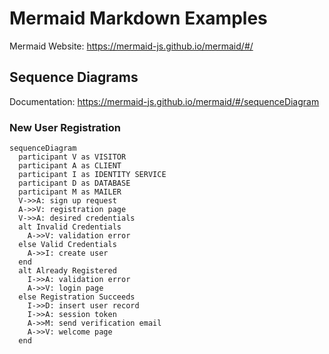 # Mermaid Markdown Examples

Mermaid Website: https://mermaid-js.github.io/mermaid/#/

## Sequence Diagrams

Documentation: https://mermaid-js.github.io/mermaid/#/sequenceDiagram

### New User Registration

```mermaid
sequenceDiagram
  participant V as VISITOR
  participant A as CLIENT
  participant I as IDENTITY SERVICE
  participant D as DATABASE
  participant M as MAILER
  V->>A: sign up request
  A->>V: registration page
  V->>A: desired credentials
  alt Invalid Credentials
    A->>V: validation error
  else Valid Credentials
    A->>I: create user
  end
  alt Already Registered
    I->>A: validation error
    A->>V: login page
  else Registration Succeeds
    I->>D: insert user record
    I->>A: session token
    A->>M: send verification email
    A->>V: welcome page
  end
```
